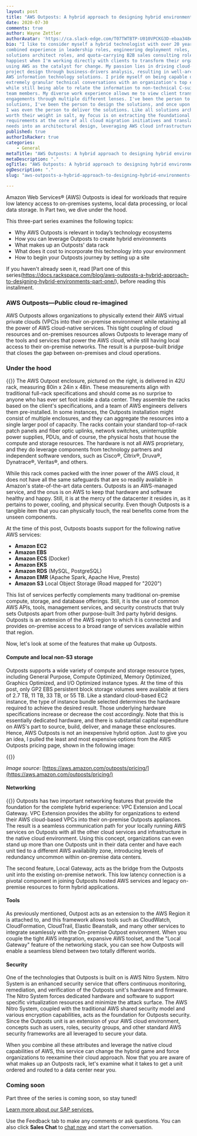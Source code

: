 ```yaml
---
layout: post
title: "AWS Outposts: A hybrid approach to designing hybrid environments&mdash;Part Two"
date: 2020-07-30
comments: true
author: Wayne Zettler
authorAvatar: 'https://ca.slack-edge.com/T07TWTBTP-U010VPCKG3D-ebaa348e7951-512'
bio: "I like to consider myself a hybrid technologist with over 20 years of
combined experience in leadership roles, engineering deployment roles, pre-sales
solutions architect roles, and quota-carrying B2B sales consulting roles. I am
happiest when I'm working directly with clients to transform their organizations
using AWS as the catalyst for change. My passion lies in driving cloud-based
project design through business-drivers analysis, resulting in well-architected
AWS information technology solutions. I pride myself on being capable of having
extremely granular technical conversations with an organization's top engineers,
while still being able to relate the information to non-technical C-suite executive
team members. My diverse work experience allows me to view client transformation
engagements through multiple different lenses. I've been the person to sell the
solutions, I've been the person to design the solutions, and once upon a time,
I was even the person to deliver the solutions. Like all solutions architects
worth their weight in salt, my focus is on extracting the foundational business
requirements at the core of all cloud migration initiatives and translating those
needs into an architectural design, leveraging AWS cloud infrastructure."
published: true
authorIsRacker: true
categories:
    - General
metaTitle: "AWS Outposts: A hybrid approach to designing hybrid environments&mdash;Part Two"
metaDescription: "."
ogTitle: "AWS Outposts: A hybrid approach to designing hybrid environments&mdash;Part Two"
ogDescription: "."
slug: "aws-outposts-a-hybrid-approach-to-designing-hybrid-environments-part-two"

---
```


Amazon Web Services&reg; (AWS) Outposts is ideal for workloads that require low
latency access to on-premises systems, local data processing, or local data
storage. In Part two, we dive under the hood.

<!--more-->

This three-part series examines the following topics:

- Why AWS Outposts is relevant in today’s technology ecosystems
- How you can leverage Outposts to create hybrid environments
- What makes up an Outposts' data rack
- What does it cost to incorporate this technology into your environment
- How to begin your Outposts journey by setting up a site

If you haven't already seen it, read
[Part one of this series(https://docs.rackspace.com/blog/aws-outposts-a-hybrid-approach-to-designing-hybrid-environments-part-one/),
before reading this installment.

### AWS Outposts&mdash;Public cloud re-imagined

AWS Outposts allows organizations to physically extend their AWS virtual private
clouds (VPC)s into their on-premise environment while retaining all the power
of AWS cloud-native services. This tight coupling of cloud resources and on-premises
resources allows Outposts to leverage many of the tools and services that power
the AWS cloud, while still having local access to their on-premise networks. The
result is a purpose-built *bridge* that closes the gap between on-premises and
cloud operations.

### Under the hood

{{<image src="Picture1.png" title="" alt=""  class="image-right">}} The AWS
Outpost enclosure, pictured on the right, is delivered in 42U rack, measuring
80in x 24in x 48in. These measurements align with traditional full-rack
specifications and should come as no surprise to anyone who has ever set foot
inside a data center. They assemble the racks based on the client's specifications,
and a team of AWS engineers delivers them pre-installed. In some instances, the
Outposts installation might consist of multiple enclosures, and they can aggregate
the resources into a single larger pool of capacity. The racks contain your
standard top-of-rack patch panels and fiber optic uplinks, network switches,
uninterruptible power supplies, PDUs, and of course, the physical
hosts that house the compute and storage resources. The hardware is not all AWS
proprietary, and they do leverage components from technology partners and independent software
vendors, such as Cisco&reg;, Citrix&reg;, Druva&reg;, Dynatrace&reg;, Veritas&reg;,
and others.

While this rack comes packed with the inner power of the AWS cloud,
it does not have all the same safeguards that are so readily available in Amazon's
state-of-the-art data centers. Outposts is an AWS-managed service, and the onus
is on AWS to keep that hardware and software healthy and happy. Still, it is at
the mercy of the datacenter it resides in, as it pertains to power, cooling, and
physical security. Even though Outposts is a tangible item that you can physically
touch, the real benefits come from the unseen components.

At the time of this post, Outposts boasts support for the following native AWS services:

- **Amazon EC2**
- **Amazon EBS**
- **Amazon ECS** (Docker)
- **Amazon EKS**
- **Amazon RDS** (MySQL, PostgreSQL)
- **Amazon EMR** (Apache Spark, Apache Hive, Presto)
- **Amazon S3** Local Object Storage (Road mapped for "2020")

This list of services perfectly complements many traditional on-premise compute,
storage, and database offerings. Still, it is the use of common AWS APIs, tools,
management services, and security constructs that truly sets Outposts apart from
other purpose-built 3rd party hybrid designs. Outposts is an extension of the AWS
region to which it is connected and provides on-premise access to a broad range
of services available within that region.

Now, let's look at some of the features that make up Outposts.

#### Compute and local non-S3 storage

Outposts supports a wide variety of compute and storage resource types, including
General Purpose, Compute Optimized, Memory Optimized, Graphics Optimized, and I/O
Optimized instance types. At the time of this post, only GP2 EBS persistent
block storage volumes were available at tiers of 2.7 TB, 11 TB, 33 TB, or 55 TB.
Like a standard cloud-based EC2 instance, the type of instance bundle selected
determines the hardware required to achieve the desired result. Those underlying
hardware specifications increase or decrease the cost accordingly. Note that
this is essentially dedicated hardware, and there is substantial capital
expenditure on AWS's part to source, build, deliver, and manage these enclosures.
Hence, AWS Outposts is not an inexpensive hybrid option. Just to give you an idea,
I pulled the least and most expensive options from the AWS Outposts pricing page,
shown in the following image:

{{<image src="Picture2.png" title="" alt="">}}

*Image source*: [https://aws.amazon.com/outposts/pricing/](https://aws.amazon.com/outposts/pricing/)

#### Networking

{{<image src="Picture3.png" title="" alt=""  class="image-right">}} Outposts has
two important networking features that provide the foundation for the complete
hybrid experience: VPC Extension and Local Gateway. VPC Extension provides the
ability for organizations to extend their AWS cloud-based VPCs into their
on-premise Outposts appliances. The result is a seamless communication path for
your locally running AWS services on Outposts with all the other cloud services
and infrastructure in the native cloud environment. Using this concept,
organizations can even stand up more than one Outposts unit in their data center
and have each unit tied to a different AWS availability zone, introducing levels
of redundancy uncommon within on-premise data centers.

The second feature, Local Gateway, acts as the bridge from the Outposts unit
into the existing on-premise network. This low latency connection is a pivotal
component in joining Outposts hosted AWS services and legacy on-premise resources
to form hybrid applications.

#### Tools

As previously mentioned, Outpost acts as an extension to the AWS Region it is
attached to, and this framework allows tools such as CloudWatch, CloudFormation,
CloudTrail, Elastic Beanstalk, and many other services to integrate seamlessly
with the On-premise Outpost environment. When you couple the tight AWS integration,
expansive AWS toolset, and the "Local Gateway" feature of the networking stack,
you can see how Outposts will enable a seamless blend between two totally
different worlds.

#### Security

One of the technologies that Outposts is built on is AWS Nitro System. Nitro
System is an enhanced security service that offers continuous monitoring,
remediation, and verification of the Outposts unit's hardware and firmware. The
Nitro System forces dedicated hardware and software to support specific
virtualization resources and minimize the attack surface. The AWS Nitro System,
coupled with the traditional AWS shared security model and various encryption
capabilities, acts as the foundation for Outposts security. Since the Outposts
unit is an extension of your AWS cloud environment, concepts such as users, roles,
security groups, and other standard AWS security frameworks are all leveraged to
secure your data.

When you combine all these attributes and leverage the native cloud capabilities
of AWS, this service can change the hybrid game and force organizations to
reexamine their cloud approach. Now that you are aware of what makes up an
Outposts rack, let's examine what it takes to get a unit ordered and routed to
a data center near you.

### Coming soon

Part three of the series is coming soon, so stay tuned!

<a class="cta red" id="cta" href="https://www.rackspace.com/sap">Learn more about our SAP services.</a>

Use the Feedback tab to make any comments or ask questions. You can also click
**Sales Chat** to [chat now](https://www.rackspace.com/) and start the conversation.
